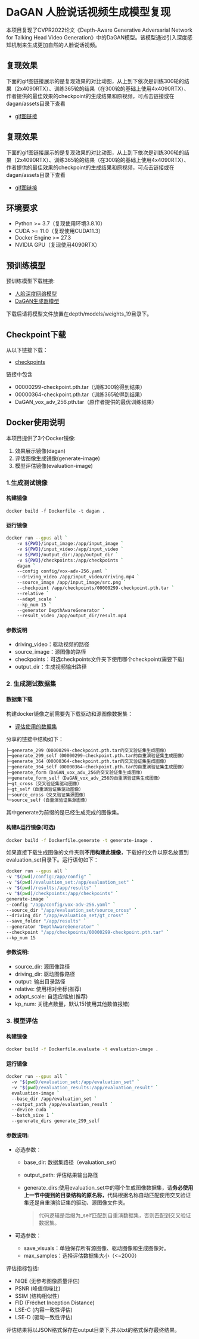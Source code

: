 # DaGAN 人脸说话视频生成模型复现

本项目复现了CVPR2022论文《Depth-Aware Generative Adversarial Network for Talking Head Video Generation》中的DaGAN模型。该模型通过引入深度感知机制来生成更加自然的人脸说话视频。

## 复现效果

下面的gif图链接展示的是复现效果的对比动图，从上到下依次是训练300轮的结果（2x4090RTX）、训练365轮的结果（在300轮的基础上使用4x4090RTX）、作者提供的最佳效果的checkpoint的生成结果和原视频，可点击链接或在dagan/assets目录下查看 

- [gif图链接](https://github.com/nova728/talkingface-kit/blob/main/dagan/assets/result.gif)

## 复现效果

下面的gif图链接展示的是复现效果的对比动图，从上到下依次是训练300轮的结果（2x4090RTX）、训练365轮的结果（在300轮的基础上使用4x4090RTX）、作者提供的最佳效果的checkpoint的生成结果和原视频，可点击链接或在dagan/assets目录下查看 

- [gif图链接](https://github.com/nova728/talkingface-kit/blob/main/dagan/assets/result.gif)


## 环境要求

- Python >= 3.7（复现使用环境3.8.10）
- CUDA >= 11.0（复现使用CUDA11.3）
- Docker Engine >= 27.3
- NVIDIA GPU（复现使用4090RTX）

## 预训练模型

预训练模型下载链接:

- [人脸深度网络模型](https://hkustconnect-my.sharepoint.com/:f:/g/personal/fhongac_connect_ust_hk/EkxzfH7zbGJNr-WVmPU6fcABWAMq_WJoExAl4SttKK6hBQ?e=fbtGlX)
- [DaGAN生成器模型](https://hkustconnect-my.sharepoint.com/:f:/g/personal/fhongac_connect_ust_hk/EjfeXuzwo3JMn7s0oOPN_q0B81P5Wgu_kbYJAh7uSAKS2w?e=XNZl3K)

下载后请将模型文件放置在depth/models/weights_19目录下。

## Checkpoint下载

从以下链接下载：

- [checkpoints](https://drive.google.com/drive/folders/1jcMVCvl4eYK5P5mCRftnVmk-zzquDpt_?usp=drive_link)

链接中包含

- 00000299-checkpoint.pth.tar（训练300轮得到结果）
- 00000364-checkpoint.pth.tar（训练365轮得到结果）
- DaGAN_vox_adv_256.pth.tar（原作者提供的最优训练结果）

## Docker使用说明

本项目提供了3个Docker镜像:
1. 效果展示镜像(dagan)
2. 评估图像生成镜像(generate-image)
3. 模型评估镜像(evaluation-image)



### 1.生成测试镜像

#### 构建镜像

```
docker build -f Dockerfile -t dagan .
```

#### 运行镜像

```bash
docker run --gpus all `
    -v ${PWD}/input_image:/app/input_image `
    -v ${PWD}/input_video:/app/input_video `
    -v ${PWD}/output_dir:/app/output_dir `
    -v ${PWD}/checkpoints:/app/checkpoints `
    dagan `
    --config config/vox-adv-256.yaml `
    --driving_video /app/input_video/driving.mp4 `
    --source_image /app/input_image/src.png `
    --checkpoint /app/checkpoints/00000299-checkpoint.pth.tar `
    --relative `
    --adapt_scale `
    --kp_num 15 `
    --generator DepthAwareGenerator `
    --result_video /app/output_dir/result.mp4
```

#### 参数说明

- driving_video：驱动视频的路径
- source_image：源图像的路径
- checkpoints：可选checkpoints文件夹下使用哪个checkpoint(需要下载)
- output_dir：生成视频输出路径

### 2. 生成测试数据集

#### 数据集下载

构建docker镜像之前需要先下载驱动和源图像数据集：

- [评估使用的数据集](https://drive.google.com/drive/folders/1ZGL0uu-xuju7fACQSp0Us6Mc8aRnInSf?usp=drive_link)

分享的链接中结构如下：

```tex
├─generate_299（00000299-checkpoint.pth.tar的交叉验证集生成图像）
├─generate_299_self（00000299-checkpoint.pth.tar的自重演验证集生成图像）
├─generate_364（00000364-checkpoint.pth.tar的交叉验证集生成图像）
├─generate_364_self（00000364-checkpoint.pth.tar的自重演验证集生成图像）
├─generate_form（DaGAN_vox_adv_256的交叉验证集生成图像）
├─generate_form_self（DaGAN_vox_adv_256的自重演验证集生成图像）
├─gt_cross（交叉验证集驱动图像）
├─gt_self（自重演验证集驱动图像）
├─source_cross（交叉验证集源图像）
└─source_self（自重演验证集源图像）
```

其中generate为前缀的是已经生成完成的图像集。

#### 构建&运行镜像(可选)

```bash
docker build -f Dockerfile.generate -t generate-image .
```

如果直接下载生成图像的文件夹则**不用构建此镜像**，下载好的文件以原名放置到evaluation_set目录下。运行语句如下：

```bash
docker run --gpus all `
-v "$(pwd)/config:/app/config" `
-v "$(pwd)/evaluation_set:/app/evaluation_set" `
-v "$(pwd)/results:/app/results" `
-v "$(pwd)/checkpoints:/app/checkpoints" `
generate-image `
--config "/app/config/vox-adv-256.yaml" `
--source_dir "/app/evaluation_set/source_cross" `
--driving_dir "/app/evaluation_set/gt_cross" `
--save_folder "/app/results" `
--generator "DepthAwareGenerator" `
--checkpoint "/app/checkpoints/00000299-checkpoint.pth.tar" `
--kp_num 15
```

#### 参数说明:

- source_dir: 源图像路径
- driving_dir: 驱动图像路径
- output: 输出目录路径
- relative: 使用相对坐标(推荐)
- adapt_scale: 自适应缩放(推荐)
- kp_num: 关键点数量，默认15(使用其他数值报错)

#### 

### 3. 模型评估

#### 构建镜像

```bash
docker build -f Dockerfile.evaluate -t evaluation-image .
```

#### 运行镜像

```bash
docker run --gpus all `
  -v "$(pwd)/evaluation_set:/app/evaluation_set" `
  -v "$(pwd)/evaluation_results:/app/evaluation_result" `
  evaluation-image `
  --base_dir /app/evaluation_set `
  --output_path /app/evaluation_result `
  --device cuda `
  --batch_size 1 `
  --generate_dirs generate_299_self
```

#### 参数说明:

- 必选参数：

  - base_dir: 数据集路径（evaluation_set）

  - output_path: 评估结果输出路径

  - generate_dirs:使用evaluation_set中的哪个生成图像数据集，请**务必使用上一节中提到的目录结构的原名称**，代码根据名称自动匹配使用交叉验证集还是自重演验证集的驱动、源图像文件夹。

    > 代码逻辑是后缀为_self匹配到自重演数据集，否则匹配到交叉验证数据集。

- 可选参数：

  - save_visuals：单独保存所有源图像、驱动图像和生成图像对。
  - max_samples：选择评估数据集大小（<=2000）

评估指标包括:
- NIQE (无参考图像质量评估)
- PSNR (峰值信噪比)
- SSIM (结构相似性)
- FID (Fréchet Inception Distance)
- LSE-C (内容一致性评估)
- LSE-D (驱动一致性评估)

评估结果将以JSON格式保存在output目录下,并以txt的格式保存最终结果。
